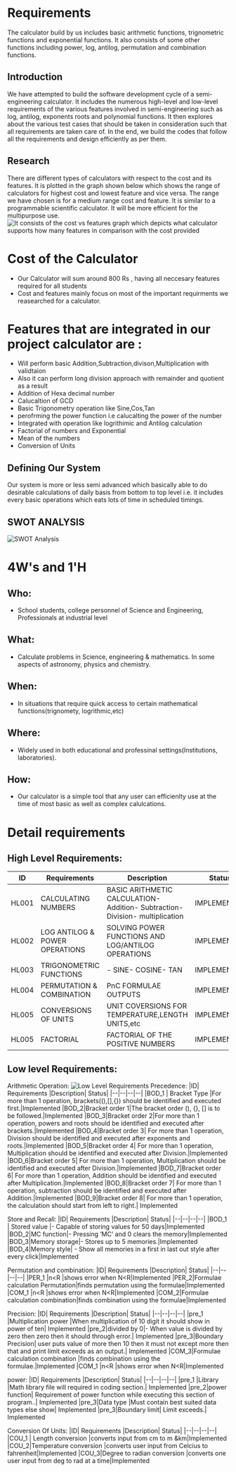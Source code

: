 # Requirements
The calculator build by us includes basic arithmetic functions, trignometric functions and exponential functions. It also consists of some other functions including power, log, antilog, permutation and combination functions.
## Introduction

We have attempted to build the software development cycle of a semi-engineering calculator. It includes the numerous high-level and low-level requirements of the various features involved in semi-engineering such as log, antilog, exponents roots and polynomial functions. It then explores about the various test cases that should be taken in consideration such that all requirements are taken care of. In the end, we build the codes that follow all the requirements and design efficiently as per them.
 
## Research

There are different types of calculators with respect to the cost and its features. It is plotted in the graph shown below which shows the range of calculators for highest cost and lowest feature and vice versa. The range we have chosen is for a medium range cost and feature. It is similar to a programmable scientific calculator. It will be more efficient for the multipurpose use.
![It consists of the cost vs features graph which depicts what calculator supports how many features in comparison with the cost provided](https://user-images.githubusercontent.com/78869160/107908451-15f5f300-6f7c-11eb-812a-11f2a8746f17.png)




# Cost of the Calculator 
* Our Calculator will sum around 800 Rs , having all neccesary features required for all students 
* Cost and features mainly focus on most of the important requirments we reasearched for a calculator.

# Features that are integrated in our project calculator are : 
* Will perform basic Addition,Subtraction,divison,Multiplication with validtaion
* Also it can perform long division approach with remainder and quotient as a result
* Addition of Hexa decimal number
* Calucaltion of GCD
* Basic Trigonometry operation like Sine,Cos,Tan
* perofrming the power function i.e calucalting the power of the number
* Integrated with operation like logrithimic and Antilog calculation
* Factorial of numbers and Exponential 
* Mean of the numbers
* Conversion of Units


## Defining Our System

Our system is more or less semi advanced which basically able to do desirable calculations of daily basis from bottom to top level i.e. it includes every basic operations which eats lots of time in scheduled timings.  

## SWOT ANALYSIS
![SWOT Analysis](https://user-images.githubusercontent.com/78869361/107869760-91da3780-6eb7-11eb-83fb-4aace3c89394.jpg)

# 4W&#39;s and 1&#39;H

## Who:
* School students, 
college personnel of Science and Engineering,
Professionals at industrial level


## What:
* Calculate problems in Science, engineering & mathematics. 
In some aspects of astronomy, physics and chemistry. 

## When:

* In situations that require quick access to certain mathematical functions(trignomety, logrithmic,etc)

## Where:

* Widely used in both educational and professinal settings(Institutions, laboratories).

## How:

* Our calculator is a simple tool that any user can efficienlty use at the time of most basic as well as complex calulcations.

# Detail requirements
## High Level Requirements:

|**ID**  |**Requirements**  | **Description**  |**Status**  |
| --- | --- | --- | --- |
|HL001 | CALCULATING NUMBERS | BASIC ARITHMETIC CALCULATION- Addition- Subtraction- Division- multiplication |IMPLEMENTED |
|HL002 |LOG ANTILOG & POWER OPERATIONS | SOLVING POWER FUNCTIONS AND LOG/ANTILOG OPERATIONS|IMPLEMENTED |
|HL003 |TRIGONOMETRIC FUNCTIONS|- SINE- COSINE- TAN |IMPLEMENTED |
|HL004 |PERMUTATION & COMBINATION |  PnC FORMULAE OUTPUTS |IMPLEMENTED|
|HL005 |CONVERSIONS OF UNITS |  UNIT COVERSIONS FOR TEMPERATURE,LENGTH UNITS,etc  |IMPLEMENTED|
|HL005 |FACTORIAL |  FACTORIAL OF THE POSITIVE NUMBERS  |IMPLEMENTED |


##  Low level Requirements:
Arithmetic Operation:
![Low Level Requirements](https://user-images.githubusercontent.com/78871033/107877502-e6e76f00-6ef2-11eb-9db1-a903f1b9325b.png)
Precedence:
|ID| Requirements  |Description| Status|
|--|--|--|--|
|BOD_1 | Bracket Type |For more than 1 operation, brackets((),[],{}) should be identified and executed first.|Implemented
|BOD_2|Bracket order 1|The bracket order (), {}, [] is to be followed.|Implemented
|BOD_3|Bracket order 2|For more than 1 operation, powers and roots should be identified and executed after brackets.|Implemented
|BOD_4|Bracket order 3| For more than 1 operation, Division should be identified and executed after exponents and roots.|Implemented
|BOD_5|Bracket order 4|  For more than 1 operation, Multiplication should be identified and executed after Division.|Implemented
|BOD_6|Bracket order 5|  For more than 1 operation, Multiplication should be identified and executed after Division.|Implemented
|BOD_7|Bracket order 6| For more than 1 operation, Addition should be identified and executed after Multiplication.|Implemented
|BOD_8|Bracket order 7| For more than 1 operation, subtraction should be identified and executed after Addition.|Implemented
|BOD_9|Bracket order 8| For more than 1 operation, the calculation should start from left to right.| Implemented

Store and Recall:
|ID| Requirements  |Description| Status|
|--|--|--|--|
|BOD_1 | Stored value |-   Capable of storing values for 50 days|Implemented
|BOD_2|MC function|-   Pressing ‘MC’ and 0 clears the memory|Implemented
|BOD_3|Memory storage|-   Stores up to 5 memories.|Implemented
|BOD_4|Memory style| -   Show all memories in a first in last out style after every click|Implemented

Permutation and combination:
|ID| Requirements  |Description| Status|
|--|--|--|--|
|PER_1 |n<R |shows error when N<R|Implemented
|PER_2|Formulae calculation Permutation|finds permutation using the formulae|Implemented
|COM_1 |n<R |shows error when N<R|Implemented
|COM_2|Formulae calculation combination|finds combination using the formulae|Implemented

Precision:
|ID| Requirements  |Description| Status|
|--|--|--|--|
|pre_1 |Multiplication power |When multiplication of 10 digit it should show in power of ten| Implemented
|pre_2|divided by 0|-   When value is divided by zero then zero then it should through error.| Implemented
|pre_3|Boundary Precision| user puts value of more then 10 then it must not except more then that and print limit exceeds as an output.| Implemented
|COM_3|Formulae calculation combination |finds combination using the formulae.|Implemented
|COM_1 |n<R |shows error when N<R|Implemented

power:
|ID| Requirements  |Description| Status|
|--|--|--|--|
|pre_1 |Library |Math library file will required in coding section.| Implemented
|pre_2|power function| Requirement of power function while executing this section of program..| Implemented
|pre_3|Data type |Must contain best suited data types else show| Implemented
|pre_3|Boundary limit| Limit exceeds.| Implemented

Conversion Of Units:
|ID| Requirements  |Description| Status|
|--|--|--|--|
|COU_1 | Length conversion |converts input from cm to m &km|Implemented
|COU_2|Temperature conversion |converts user input from Celcius to fahrenheit|Implemented
|COU_3|Degree to radian conversion |converts one user input from deg to rad at a time|Implemented
